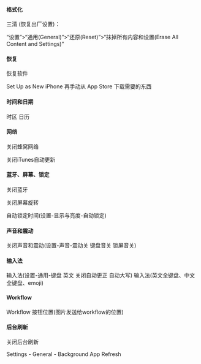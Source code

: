 
#### 格式化

三清 (恢复出厂设置)：

“设置”>“通用(General)”>“还原(Reset)”>“抹掉所有内容和设置(Erase All Content and Settings)”

#### 恢复

恢复软件

Set Up as New iPhone 再手动从 App Store 下载需要的东西

#### 时间和日期

时区 日历

#### 网络

关闭蜂窝网络

关闭iTunes自动更新

#### 蓝牙、屏幕、锁定

关闭蓝牙

关闭屏幕旋转

自动锁定时间(设置-显示与亮度-自动锁定)

#### 声音和震动

关闭声音和震动(设置-声音-震动关 键盘音关 锁屏音关)

#### 输入法

输入法(设置-通用-键盘 英文 关闭自动更正 自动大写)
输入法(英文全键盘、中文全键盘、emoji)

#### Workflow

Workflow 按钮位置(图片发送给workflow的位置)

#### 后台刷新

关闭后台刷新

Settings - General - Background App Refresh

